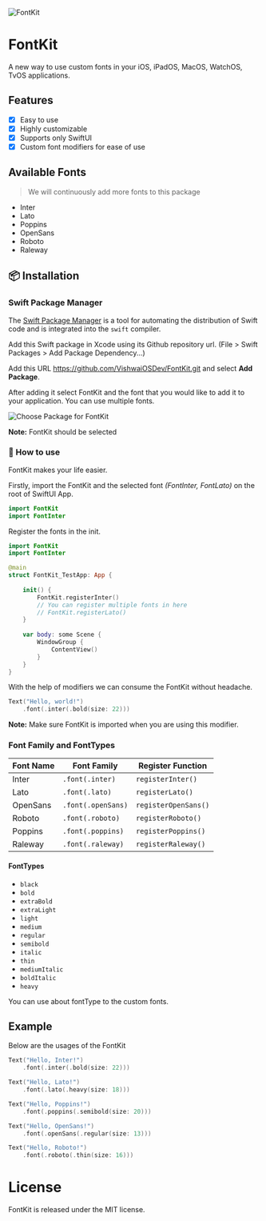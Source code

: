 
![FontKit](https://user-images.githubusercontent.com/71421776/179920902-e13126a0-3ad1-483e-a2ac-318a21d45127.png)

# FontKit

A new way to use custom fonts in your iOS, iPadOS, MacOS, WatchOS, TvOS applications.

  

## Features

- [x] Easy to use
- [x] Highly customizable
- [x] Supports only SwiftUI
- [X] Custom font modifiers for ease of use

## Available Fonts

> We will continuously add more fonts to this package

 - Inter
 - Lato
 - Poppins
 - OpenSans
 - Roboto
 - Raleway
  
## 📦 Installation

### Swift Package Manager

The [Swift Package Manager](https://swift.org/package-manager/) is a tool for automating the distribution of Swift code and is integrated into the `swift` compiler.

Add this Swift package in Xcode using its Github repository url. (File > Swift Packages > Add Package Dependency...)

Add this URL https://github.com/VishwaiOSDev/FontKit.git and select **Add Package**.

After adding it select FontKit and the font that you would like to add it to your application. You can use multiple fonts.

![Choose Package for FontKit](https://user-images.githubusercontent.com/71421776/179920955-67bf6bd2-fa16-4fe1-8ff5-e634cc8c1ca7.png)

**Note:** FontKit should be selected 

### 🚀 How to use

FontKit makes your life easier.

Firstly, import the FontKit and the selected font *(FontInter, FontLato)* on the root of SwiftUI App.

```swift
import FontKit
import FontInter
```

Register the fonts in the init.

```swift
import FontKit
import FontInter

@main
struct FontKit_TestApp: App {
    
    init() {
        FontKit.registerInter()
        // You can register multiple fonts in here
        // FontKit.registerLato()
    }
    
    var body: some Scene {
        WindowGroup {
            ContentView()
        }
    }
}
```
With the help of modifiers we can consume the FontKit without headache.
```swift
Text("Hello, world!")
    .font(.inter(.bold(size: 22)))
```

**Note:** Make sure FontKit is imported when you are using this modifier.

###  Font Family and FontTypes
| Font Name | Font Family  | Register Function |
|--|--|--|
| Inter | ```.font(.inter)``` | ```registerInter()```
| Lato | ```.font(.lato)``` | ```registerLato()```
| OpenSans | ```.font(.openSans)```| ```registerOpenSans()```
| Roboto | ```.font(.roboto)``` | ```registerRoboto()```
| Poppins | ```.font(.poppins)``` | ```registerPoppins()```
| Raleway | ```.font(.raleway)``` | ```registerRaleway()```


#### FontTypes
- ```black```
- ```bold```
- ```extraBold```
- ```extraLight```
- ```light```
- ```medium```
- ```regular```
- ```semibold```
- ```italic```
- ```thin```
- ```mediumItalic```
- ```boldItalic```
- ```heavy```

You can use about fontType to the custom fonts.

## Example
Below are the usages of the FontKit
```swift
Text("Hello, Inter!")
    .font(.inter(.bold(size: 22)))
```
```swift
Text("Hello, Lato!")
    .font(.lato(.heavy(size: 18)))
```
```swift
Text("Hello, Poppins!")
    .font(.poppins(.semibold(size: 20)))
```
```swift
Text("Hello, OpenSans!")
    .font(.openSans(.regular(size: 13)))
```
```swift
Text("Hello, Roboto!")
    .font(.roboto(.thin(size: 16)))
```

# License
FontKit is released under the MIT license.

